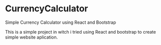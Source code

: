 # CurrencyCalculator
Simple Currency Calculator using React and Bootstrap

This is a simple project in witch i tried using React and bootstrap to create simple website aplication. 
